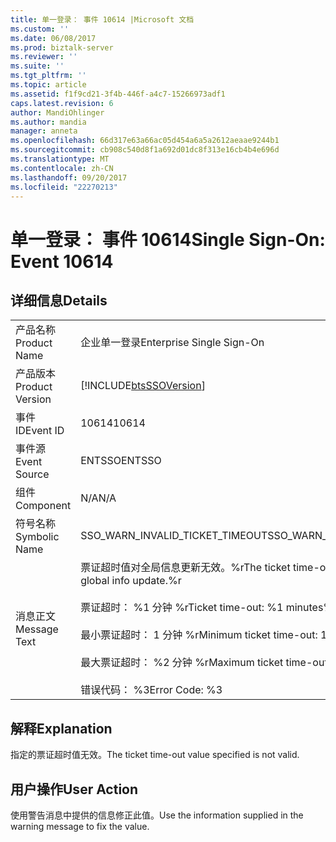 ```yaml
---
title: 单一登录： 事件 10614 |Microsoft 文档
ms.custom: ''
ms.date: 06/08/2017
ms.prod: biztalk-server
ms.reviewer: ''
ms.suite: ''
ms.tgt_pltfrm: ''
ms.topic: article
ms.assetid: f1f9cd21-3f4b-446f-a4c7-15266973adf1
caps.latest.revision: 6
author: MandiOhlinger
ms.author: mandia
manager: anneta
ms.openlocfilehash: 66d317e63a66ac05d454a6a5a2612aeaae9244b1
ms.sourcegitcommit: cb908c540d8f1a692d01dc8f313e16cb4b4e696d
ms.translationtype: MT
ms.contentlocale: zh-CN
ms.lasthandoff: 09/20/2017
ms.locfileid: "22270213"
---
```

# <a name="single-sign-on-event-10614"></a><span data-ttu-id="b45f1-102">单一登录： 事件 10614</span><span class="sxs-lookup"><span data-stu-id="b45f1-102">Single Sign-On: Event 10614</span></span>
## <a name="details"></a><span data-ttu-id="b45f1-103">详细信息</span><span class="sxs-lookup"><span data-stu-id="b45f1-103">Details</span></span>  
  
|||  
|-|-|  
|<span data-ttu-id="b45f1-104">产品名称</span><span class="sxs-lookup"><span data-stu-id="b45f1-104">Product Name</span></span>|<span data-ttu-id="b45f1-105">企业单一登录</span><span class="sxs-lookup"><span data-stu-id="b45f1-105">Enterprise Single Sign-On</span></span>|  
|<span data-ttu-id="b45f1-106">产品版本</span><span class="sxs-lookup"><span data-stu-id="b45f1-106">Product Version</span></span>|[!INCLUDE[btsSSOVersion](../includes/btsssoversion-md.md)]|  
|<span data-ttu-id="b45f1-107">事件 ID</span><span class="sxs-lookup"><span data-stu-id="b45f1-107">Event ID</span></span>|<span data-ttu-id="b45f1-108">10614</span><span class="sxs-lookup"><span data-stu-id="b45f1-108">10614</span></span>|  
|<span data-ttu-id="b45f1-109">事件源</span><span class="sxs-lookup"><span data-stu-id="b45f1-109">Event Source</span></span>|<span data-ttu-id="b45f1-110">ENTSSO</span><span class="sxs-lookup"><span data-stu-id="b45f1-110">ENTSSO</span></span>|  
|<span data-ttu-id="b45f1-111">组件</span><span class="sxs-lookup"><span data-stu-id="b45f1-111">Component</span></span>|<span data-ttu-id="b45f1-112">N/A</span><span class="sxs-lookup"><span data-stu-id="b45f1-112">N/A</span></span>|  
|<span data-ttu-id="b45f1-113">符号名称</span><span class="sxs-lookup"><span data-stu-id="b45f1-113">Symbolic Name</span></span>|<span data-ttu-id="b45f1-114">SSO_WARN_INVALID_TICKET_TIMEOUT</span><span class="sxs-lookup"><span data-stu-id="b45f1-114">SSO_WARN_INVALID_TICKET_TIMEOUT</span></span>|  
|<span data-ttu-id="b45f1-115">消息正文</span><span class="sxs-lookup"><span data-stu-id="b45f1-115">Message Text</span></span>|<span data-ttu-id="b45f1-116">票证超时值对全局信息更新无效。%r</span><span class="sxs-lookup"><span data-stu-id="b45f1-116">The ticket time-out value is not valid for global info update.%r</span></span><br /><br /> <span data-ttu-id="b45f1-117">票证超时： %1 分钟 %r</span><span class="sxs-lookup"><span data-stu-id="b45f1-117">Ticket time-out: %1 minutes%r</span></span><br /><br /> <span data-ttu-id="b45f1-118">最小票证超时： 1 分钟 %r</span><span class="sxs-lookup"><span data-stu-id="b45f1-118">Minimum ticket time-out: 1 minute%r</span></span><br /><br /> <span data-ttu-id="b45f1-119">最大票证超时： %2 分钟 %r</span><span class="sxs-lookup"><span data-stu-id="b45f1-119">Maximum ticket time-out: %2 minutes%r</span></span><br /><br /> <span data-ttu-id="b45f1-120">错误代码： %3</span><span class="sxs-lookup"><span data-stu-id="b45f1-120">Error Code: %3</span></span>|  
  
## <a name="explanation"></a><span data-ttu-id="b45f1-121">解释</span><span class="sxs-lookup"><span data-stu-id="b45f1-121">Explanation</span></span>  
 <span data-ttu-id="b45f1-122">指定的票证超时值无效。</span><span class="sxs-lookup"><span data-stu-id="b45f1-122">The ticket time-out value specified is not valid.</span></span>  
  
## <a name="user-action"></a><span data-ttu-id="b45f1-123">用户操作</span><span class="sxs-lookup"><span data-stu-id="b45f1-123">User Action</span></span>  
 <span data-ttu-id="b45f1-124">使用警告消息中提供的信息修正此值。</span><span class="sxs-lookup"><span data-stu-id="b45f1-124">Use the information supplied in the warning message to fix the value.</span></span>